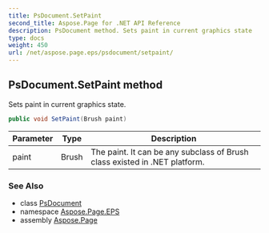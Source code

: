 ```yaml
---
title: PsDocument.SetPaint
second_title: Aspose.Page for .NET API Reference
description: PsDocument method. Sets paint in current graphics state
type: docs
weight: 450
url: /net/aspose.page.eps/psdocument/setpaint/
---
```

## PsDocument.SetPaint method

Sets paint in current graphics state.

```csharp
public void SetPaint(Brush paint)
```

| Parameter | Type | Description |
| --- | --- | --- |
| paint | Brush | The paint. It can be any subclass of Brush class existed in .NET platform. |

### See Also

* class [PsDocument](../)
* namespace [Aspose.Page.EPS](../../psdocument/)
* assembly [Aspose.Page](../../../)


